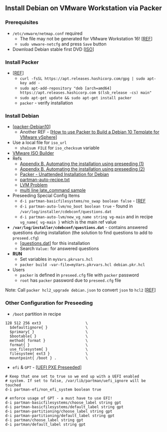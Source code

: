 ## Install Debian on VMware Workstation via Packer

### Prerequisites
- `/etc/vmware/netmap.conf` required
  - The file may not be generated for VMware Workstation 16! [[REF](https://bleepcoder.com/packer/710568243/vmware-workstation-16-does-not-generate-netmap-conf-during)] 
  - `sudo vmware-netcfg` and press `Save` button
- Download Debian stable first DVD [[ISO](https://cdimage.debian.org/debian-cd/current/amd64/iso-dvd/)] 

### Install Packer
- [[REF](https://learn.hashicorp.com/tutorials/packer/getting-started-install)]
  - `curl -fsSL https://apt.releases.hashicorp.com/gpg | sudo apt-key add -`
  - `sudo apt-add-repository "deb [arch=amd64] https://apt.releases.hashicorp.com $(lsb_release -cs) main"`
  - `sudo apt-get update && sudo apt-get install packer`
  - `packer` - verify installation

### Install Debian
- [[packer-Debian10](https://github.com/eaksel/packer-Debian10)]
  - Another REF - [[How to use Packer to Build a Debian 10 Template for VMware vSphere](https://gmusumeci.medium.com/how-to-use-packer-to-build-a-debian-10-template-for-vmware-vsphere-28da6338c87e)]
- Use a local file for `iso_url`
  - `sha1sum FILE` for `iso_checksum` variable
- [VMware ISO Builder](https://www.packer.io/docs/builders/vmware/iso)
- Refs
  - [Appendix B. Automating the installation using preseeding (1)](https://www.debian.org/releases/buster/amd64/apb.en.html)
  - [Appendix B. Automating the installation using preseeding (2)](https://d-i.debian.org/manual/en.amd64/apb.html)
  - [Packer - Unattended Installation for Debian](https://www.packer.io/guides/automatic-operating-system-installs/preseed_ubuntu)  
  - [partman-auto-recipe.txt](https://salsa.debian.org/installer-team/debian-installer/-/raw/master/doc/devel/partman-auto-recipe.txt)
  - [LVM Problem](https://bugs.debian.org/cgi-bin/bugreport.cgi?bug=687160)
  - [multi line late_command sample](https://unix.stackexchange.com/questions/556413/how-do-i-set-mirrors-in-etc-apt-sources-list-with-a-debian-preseed-file)
- Preseeding Special Config Items
  - `d-i partman-basicfilesystems/no_swap boolean false` - [[REF](https://lists.debian.org/debian-user/2012/08/msg01558.html)
  - `d-i partman-auto-lvm/no_boot boolean true` - found in `/var/log/installer/cdebconf/questions.dat` 
  - `d-i partman-auto-lvm/new_vg_name string vg-main` and in recipe `vg_name{ vg-main }` which is the main ref value
- **`/var/log/installer/cdebconf/questions.dat`** - contains answered questions during installation (the solution to find questions to add to `preseed.cfg`)
  - [[questions.dat](questions.dat)] for this installation
  - Search `Value:` for answered questions
- **RUN**
  - Set variables in `myVars.pkrvars.hcl`
  - `packer build -var-file=myVars.pkrvars.hcl debian.pkr.hcl`
- Users
  - `packer` is defined in `preseed.cfg` file with `packer` password
  - `root` has `packer` password due to `preseed.cfg` file

Note: Call `packer hcl2_upgrade debian.json` to convert `json` to `hcl2` [[REF](https://www.packer.io/guides/hcl/from-json-v1)] 


### Other Configuration for Preseeding

- `/boot` partition in recipe
```
128 512 256 ext3                    \
  $defaultignore{ }                 \
  $primary{ }                       \
  $bootable{ }                      \
  method{ format }                  \
  format{ }                         \
  use_filesystem{ }                 \
  filesystem{ ext3 }                \
  mountpoint{ /boot } .             \
```

- `efi` & `GPT` - [[UEFI PXE Preseeded](https://sven.stormbind.net/blog/posts/deb_uefi_pxe_install_hpe_dl120/)]
```
# Keep that one set to true so we end up with a UEFI enabled
# system. If set to false, /var/lib/partman/uefi_ignore will be touched
d-i partman-efi/non_efi_system boolean true

# enforce usage of GPT - a must have to use EFI!
d-i partman-basicfilesystems/choose_label string gpt
d-i partman-basicfilesystems/default_label string gpt
d-i partman-partitioning/choose_label string gpt
d-i partman-partitioning/default_label string gpt
d-i partman/choose_label string gpt
d-i partman/default_label string gpt
```
